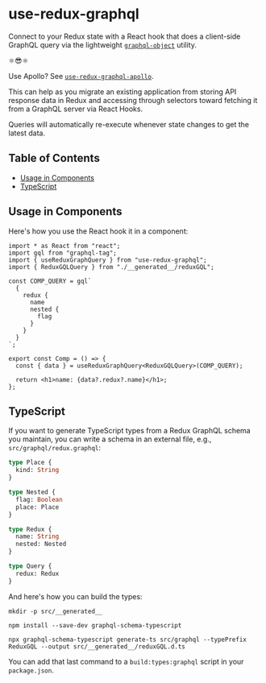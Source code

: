 # use-redux-graphql

Connect to your Redux state with a React hook that does a client-side GraphQL query
via the lightweight [`graphql-object`](https://www.npmjs.com/package/graphql-object) utility.

⚛️:sunglasses:⚛️

Use Apollo? See [`use-redux-graphql-apollo`](https://github.com/AndersDJohnson/use-redux-graphql/tree/master/packages/use-redux-graphql-apollo#readme).

This can help as you migrate an existing application from storing API response data in Redux
and accessing through selectors toward fetching it from a GraphQL server via React Hooks.

Queries will automatically re-execute whenever state changes to get the latest data.

## Table of Contents
* [Usage in Components](#UsageinComponents)
* [TypeScript](#TypeScript)

## Usage in Components

Here's how you use the React hook it in a component:

```tsx
import * as React from "react";
import gql from "graphql-tag";
import { useReduxGraphQuery } from "use-redux-graphql";
import { ReduxGQLQuery } from "./__generated__/reduxGQL";

const COMP_QUERY = gql`
  {
    redux {
      name
      nested {
        flag
      }
    }
  }
`;

export const Comp = () => {
  const { data } = useReduxGraphQuery<ReduxGQLQuery>(COMP_QUERY);

  return <h1>name: {data?.redux?.name}</h1>;
};
```

## TypeScript

If you want to generate TypeScript types from a Redux GraphQL schema you maintain,
you can write a schema in an external file, e.g., `src/graphql/redux.graphql`:

```graphql
type Place {
  kind: String
}

type Nested {
  flag: Boolean
  place: Place
}

type Redux {
  name: String
  nested: Nested
}

type Query {
  redux: Redux
}
```

And here's how you can build the types:

```shell
mkdir -p src/__generated__
```
```shell
npm install --save-dev graphql-schema-typescript
```
```shell
npx graphql-schema-typescript generate-ts src/graphql --typePrefix ReduxGQL --output src/__generated__/reduxGQL.d.ts
```

You can add that last command to a `build:types:graphql` script in your `package.json`.
